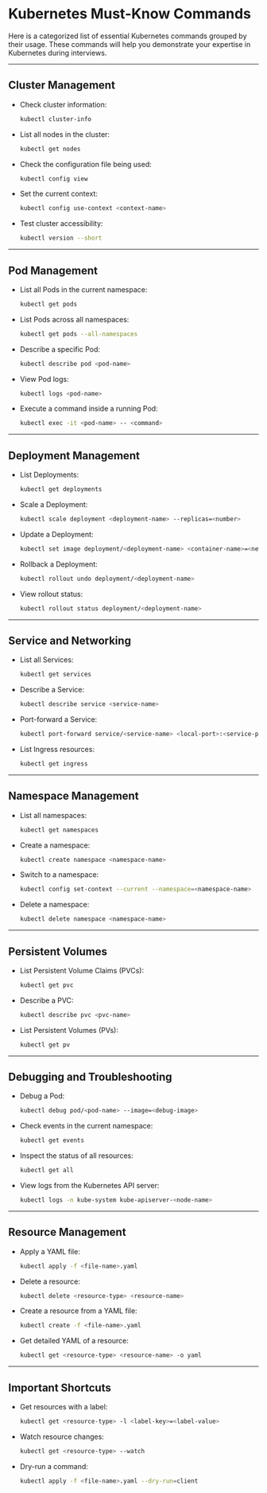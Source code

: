 # Kubernetes Must-Know Commands

Here is a categorized list of essential Kubernetes commands grouped by their usage. These commands will help you demonstrate your expertise in Kubernetes during interviews.

---

## Cluster Management
- Check cluster information:
  ```bash
  kubectl cluster-info
  ```
- List all nodes in the cluster:
  ```bash
  kubectl get nodes
  ```
- Check the configuration file being used:
  ```bash
  kubectl config view
  ```
- Set the current context:
  ```bash
  kubectl config use-context <context-name>
  ```
- Test cluster accessibility:
  ```bash
  kubectl version --short
  ```

---

## Pod Management
- List all Pods in the current namespace:
  ```bash
  kubectl get pods
  ```
- List Pods across all namespaces:
  ```bash
  kubectl get pods --all-namespaces
  ```
- Describe a specific Pod:
  ```bash
  kubectl describe pod <pod-name>
  ```
- View Pod logs:
  ```bash
  kubectl logs <pod-name>
  ```
- Execute a command inside a running Pod:
  ```bash
  kubectl exec -it <pod-name> -- <command>
  ```

---

## Deployment Management
- List Deployments:
  ```bash
  kubectl get deployments
  ```
- Scale a Deployment:
  ```bash
  kubectl scale deployment <deployment-name> --replicas=<number>
  ```
- Update a Deployment:
  ```bash
  kubectl set image deployment/<deployment-name> <container-name>=<new-image>
  ```
- Rollback a Deployment:
  ```bash
  kubectl rollout undo deployment/<deployment-name>
  ```
- View rollout status:
  ```bash
  kubectl rollout status deployment/<deployment-name>
  ```

---

## Service and Networking
- List all Services:
  ```bash
  kubectl get services
  ```
- Describe a Service:
  ```bash
  kubectl describe service <service-name>
  ```
- Port-forward a Service:
  ```bash
  kubectl port-forward service/<service-name> <local-port>:<service-port>
  ```
- List Ingress resources:
  ```bash
  kubectl get ingress
  ```

---

## Namespace Management
- List all namespaces:
  ```bash
  kubectl get namespaces
  ```
- Create a namespace:
  ```bash
  kubectl create namespace <namespace-name>
  ```
- Switch to a namespace:
  ```bash
  kubectl config set-context --current --namespace=<namespace-name>
  ```
- Delete a namespace:
  ```bash
  kubectl delete namespace <namespace-name>
  ```

---

## Persistent Volumes
- List Persistent Volume Claims (PVCs):
  ```bash
  kubectl get pvc
  ```
- Describe a PVC:
  ```bash
  kubectl describe pvc <pvc-name>
  ```
- List Persistent Volumes (PVs):
  ```bash
  kubectl get pv
  ```

---

## Debugging and Troubleshooting
- Debug a Pod:
  ```bash
  kubectl debug pod/<pod-name> --image=<debug-image>
  ```
- Check events in the current namespace:
  ```bash
  kubectl get events
  ```
- Inspect the status of all resources:
  ```bash
  kubectl get all
  ```
- View logs from the Kubernetes API server:
  ```bash
  kubectl logs -n kube-system kube-apiserver-<node-name>
  ```

---

## Resource Management
- Apply a YAML file:
  ```bash
  kubectl apply -f <file-name>.yaml
  ```
- Delete a resource:
  ```bash
  kubectl delete <resource-type> <resource-name>
  ```
- Create a resource from a YAML file:
  ```bash
  kubectl create -f <file-name>.yaml
  ```
- Get detailed YAML of a resource:
  ```bash
  kubectl get <resource-type> <resource-name> -o yaml
  ```

---

## Important Shortcuts
- Get resources with a label:
  ```bash
  kubectl get <resource-type> -l <label-key>=<label-value>
  ```
- Watch resource changes:
  ```bash
  kubectl get <resource-type> --watch
  ```
- Dry-run a command:
  ```bash
  kubectl apply -f <file-name>.yaml --dry-run=client
  
